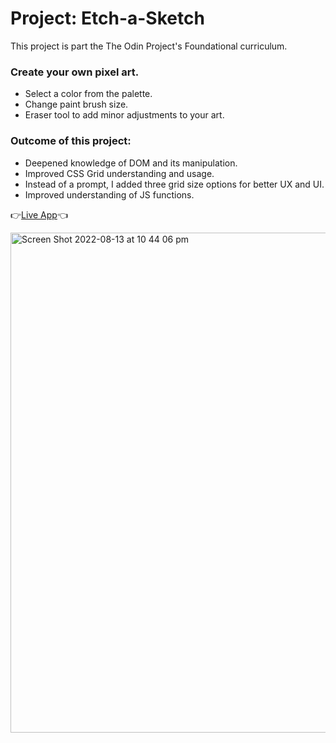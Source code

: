 # Project: Etch-a-Sketch
This project is part the The Odin Project's Foundational curriculum.


### Create your own pixel art.
* Select a color from the palette.
* Change paint brush size.
* Eraser tool to add minor adjustments to your art.


### Outcome of this project:
* Deepened knowledge of DOM and its manipulation.
* Improved CSS Grid understanding and usage.
* Instead of a prompt, I added three grid size options for better UX and UI.
* Improved understanding of JS functions. 

👉[Live App](https://z-pl.github.io/etch-a-sketch/)👈

<img width="800" alt="Screen Shot 2022-08-13 at 10 44 06 pm" src="https://user-images.githubusercontent.com/60358608/184494604-aaf969af-1ced-4658-b9ae-80f7e8c90d89.png">

